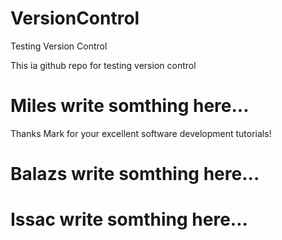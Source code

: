 # VersionControl
Testing Version Control

This ia github repo for testing version control

# Miles write somthing here...

Thanks Mark for your excellent software development tutorials! 

# Balazs write somthing here...



# Issac write somthing here...
